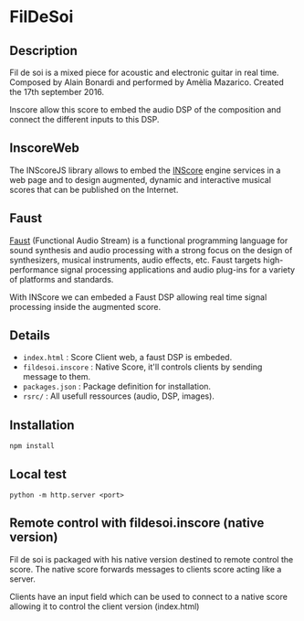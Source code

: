 # FilDeSoi
## Description
Fil de soi is a mixed piece for acoustic and electronic guitar in real time. Composed by Alain Bonardi and performed by Amèlia Mazarico.
Created the 17th september 2016.

Inscore allow this score to embed the audio DSP of the composition and connect the different inputs to this DSP.

## InscoreWeb
The INScoreJS library allows to embed the [INScore](https://inscore.grame.fr) engine services in a web page and to design augmented, dynamic and interactive musical scores that can be published on the Internet.

## Faust
[Faust](https://faust.grame.fr/) (Functional Audio Stream) is a functional programming language for sound synthesis and audio processing with a strong focus on the design of synthesizers, musical instruments, audio effects, etc. Faust targets high-performance signal processing applications and audio plug-ins for a variety of platforms and standards.

With INScore we can embeded a Faust DSP allowing real time signal processing inside the augmented score.

## Details
- `index.html` : Score Client web, a faust DSP is embeded.
- `fildesoi.inscore` : Native Score, it'll controls clients by sending message to them.
- `packages.json` : Package definition for installation.
- `rsrc/` : All usefull ressources (audio, DSP, images).

## Installation
```
npm install
```

## Local test
```
python -m http.server <port>
```

## Remote control with fildesoi.inscore (native version)
Fil de soi is packaged with his native version destined to remote control the score.
The native score forwards messages to clients score acting like a server.

Clients have an input field which can be used to connect to a native score allowing it to control the client version (index.html)